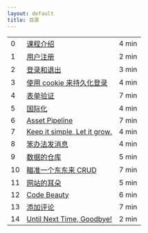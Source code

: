 ```yaml
---
layout: default
title: 目录
---
```


<table class="index-table">
  <tbody>
    <tr class="episode-wrap">
      <td class="episode-index">0</td>
      <td class="episode-title">
        <a href="00_intro.html">
          课程介绍
        </a>
      </td>
      <td class="episode-length">
        4 min
      </td>
    </tr>
    <tr class="episode-wrap">
      <td class="episode-index">1</td>
      <td class="episode-title">
        <a href="01_signup.html">
          用户注册
        </a>
      </td>
      <td class="episode-length">
        2 min
      </td>
    </tr>
    <tr class="episode-wrap">
      <td class="episode-index">2</td>
      <td class="episode-title">
        <a href="02_login_logout.html">
          登录和退出
        </a>
      </td>
      <td class="episode-length">
        3 min
      </td>
    </tr>
    <tr class="episode-wrap">
      <td class="episode-index">3</td>
      <td class="episode-title">
        <a href="03_cookie.html">
          使用 cookie 来持久化登录
        </a>
      </td>
      <td class="episode-length">
        4 min
      </td>
    </tr>
    <tr class="episode-wrap">
      <td class="episode-index">4</td>
      <td class="episode-title">
        <a href="04_validation.html">
          表单验证
        </a>
      </td>
      <td class="episode-length">
        7 min
      </td>
    </tr>
    <tr class="episode-wrap">
      <td class="episode-index">5</td>
      <td class="episode-title">
        <a href="05_i18n.html">
          国际化
        </a>
      </td>
      <td class="episode-length">
        4 min
      </td>
    </tr>
    <tr class="episode-wrap">
      <td class="episode-index">6</td>
      <td class="episode-title">
        <a href="06_asset_pipeline.html">
          Asset Pipeline
        </a>
      </td>
      <td class="episode-length">
        7 min
      </td>
    </tr>
    <tr class="episode-wrap">
      <td class="episode-index">7</td>
      <td class="episode-title">
        <a href="07_keep_simple.html">
          Keep it simple, Let it grow.
        </a>
      </td>
      <td class="episode-length">
        4 min
      </td>
    </tr>
    <tr class="episode-wrap">
      <td class="episode-index">8</td>
      <td class="episode-title">
        <a href="08_stupid.html">
          笨办法发消息
        </a>
      </td>
      <td class="episode-length">
        4 min
      </td>
    </tr>
    <tr class="episode-wrap">
      <td class="episode-index">9</td>
      <td class="episode-title">
        <a href="09_database.html">
          数据的仓库
        </a>
      </td>
      <td class="episode-length">
        5 min
      </td>
    </tr>
    <tr class="episode-wrap">
      <td class="episode-index">10</td>
      <td class="episode-title">
        <a href="10_crud.html">
          瞄准一个东东来 CRUD
        </a>
      </td>
      <td class="episode-length">
        7 min
      </td>
    </tr>
    <tr class="episode-wrap">
      <td class="episode-index">11</td>
      <td class="episode-title">
        <a href="11_ear.html">
          网站的耳朵
        </a>
      </td>
      <td class="episode-length">
        5 min
      </td>
    </tr>
    <tr class="episode-wrap">
      <td class="episode-index">12</td>
      <td class="episode-title">
        <a href="12_beauty.html">
          Code Beauty
        </a>
      </td>
      <td class="episode-length">
        6 min
      </td>
    </tr>
    <tr class="episode-wrap">
      <td class="episode-index">13</td>
      <td class="episode-title">
        <a href="13_comment.html">
          添加评论
        </a>
      </td>
      <td class="episode-length">
        7 min
      </td>
    </tr>
    <tr class="episode-wrap">
      <td class="episode-index">14</td>
      <td class="episode-title">
        <a href="14_goodbye.html">
          Until Next Time, Goodbye!
        </a>
      </td>
      <td class="episode-length">
        2 min
      </td>
    </tr>
  </tbody>
</table>
